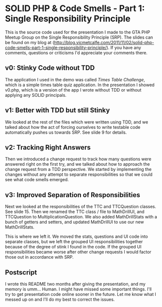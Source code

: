 SOLID PHP & Code Smells - Part 1: Single Responsibility Principle
=================================================================

This is the source code used for the presentation I made to the GTA PHP Meetup Group 
on the Single Responsibility Principle (SRP).  The slides can be found on my blog at 
(http://blog.vicmetcalfe.com/2011/11/02/solid-php-code-smells-part-1-single-responsibility-principle/). 
If you have any comments, questions or criticisms I'd appreciate your comments there.

v0: Stinky Code without TDD 
--------------------------- 
The application I used in the demo was called *Times Table Challenge*, which is a 
simple times table quiz application.  In the presentation I showed v0.php, which is a 
version of the app I wrote without TDD or without applying any SOLID principals.

v1: Better with TDD but still Stinky
------------------------------------
We looked at the rest of the files which were written using TDD, and we talked about 
how the act of forcing ourselves to write testable code automatically pushes us 
towards SRP. See slide 9 for details.

v2: Tracking Right Answers
--------------------------
Then we introduced a change request to track how many questions were answered right on 
the first try, and we talked about how to approach the change request from a TDD 
perspective. We started by implementing the changes without any attempt to separate 
responsibilities so that we could see what code smells emerged.

v3: Improved Separation of Responsibilities
-------------------------------------------
Next we looked at the responsibilities of the TTC and TTCQuestion classes.  See slide 
15. Then we renamed the TTC class / file to MathDrillUI, and TTCQuestion to 
MultiplicationQuestion. We also added MathDrillStats with a bunch of getters and 
setters, and updated MathDrillUI to use our new MathDrillStats.

This is where we left it.  We moved the stats, questions and UI code into separate 
classes, but we left the grouped UI responsibilities together because of the degree of 
stink I found in the code.  If the grouped UI responsibilities became worse after 
other change requests I would factor those out in accordance with SRP.

Postscript
----------
I wrote this README two months after giving the presentation, and my memory is umm... 
Human.  I might have missed some important things.  I'll try to get presentation code 
online sooner in the future.  Let me know what I messed up on and I'll do my best to 
correct the issues.

